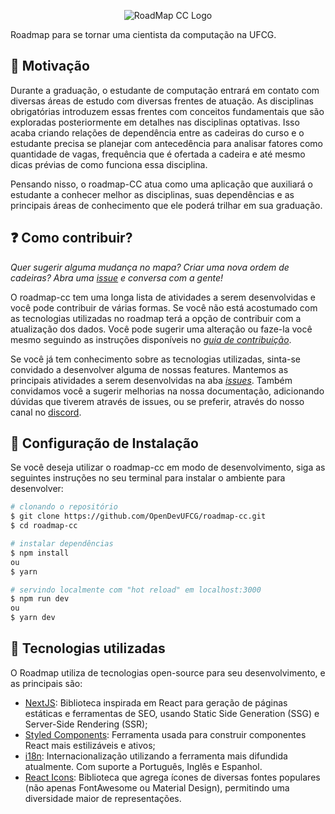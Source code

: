 <p align="center">
  <img src="https://i.imgur.com/rCKBR0t.png"
            alt="RoadMap CC Logo">
</p>


  
Roadmap para se tornar uma cientista da computação na UFCG.

## :pencil: Motivação

Durante a graduação, o estudante de computação entrará em contato com diversas áreas de estudo com
diversas frentes de atuação. As disciplinas obrigatórias introduzem essas frentes com conceitos
fundamentais que são exploradas posteriormente em detalhes nas disciplinas optativas. Isso acaba
criando relações de dependência entre as cadeiras do curso e o estudante precisa se planejar com
antecedência para analisar fatores como quantidade de vagas, frequência que é ofertada a cadeira e
até mesmo dicas prévias de como funciona essa disciplina.

Pensando nisso, o roadmap-CC atua como uma aplicação que auxiliará o estudante a conhecer melhor
as disciplinas, suas dependências e as principais áreas de conhecimento que ele poderá trilhar em
sua graduação.

## :question: Como contribuir?

_Quer sugerir alguma mudança no mapa? Criar uma nova ordem de cadeiras?
Abra uma [issue](https://github.com/OpenDevUFCG/roadmap-cc/issues/new/choose) e conversa com a gente!_

O roadmap-cc tem uma longa lista de atividades a serem desenvolvidas e você pode contribuir de 
várias formas. Se você não está acostumado com as tecnologias utilizadas no roadmap terá a opção
de contribuir com a atualização dos dados. Você pode sugerir uma alteração
ou faze-la você mesmo seguindo as instruções disponíveis no _[guia de contribuição](CONTRIBUTING.md)_.

Se você já tem conhecimento sobre as tecnologias utilizadas, sinta-se convidado a desenvolver
alguma de nossas features. Mantemos as principais atividades a serem desenvolvidas na aba _[issues](https://github.com/OpenDevUFCG/roadmap-cc/issues)_. Também convidamos você a sugerir melhorias na 
nossa documentação, adicionando dúvidas que tiverem através de issues, ou se preferir, através do
nosso canal no [discord](https://discordapp.com/channels/558293573494112257/558367503030681608). 

## :scroll: Configuração de Instalação

Se você deseja utilizar o roadmap-cc em modo de desenvolvimento, siga as seguintes instruções
no seu terminal para instalar o ambiente para desenvolver:

``` bash
# clonando o repositório
$ git clone https://github.com/OpenDevUFCG/roadmap-cc.git
$ cd roadmap-cc

# instalar dependências
$ npm install
ou
$ yarn

# servindo localmente com "hot reload" em localhost:3000
$ npm run dev
ou
$ yarn dev

```

## :bookmark_tabs: Tecnologias utilizadas

O Roadmap utiliza de tecnologias open-source para seu desenvolvimento, e as principais são:
* [NextJS](https://nextjs.org): Biblioteca inspirada em React para geração de páginas estáticas e ferramentas de SEO, usando Static Side Generation (SSG) e Server-Side Rendering (SSR);
* [Styled Components](https://styled-components.com): Ferramenta usada para construir componentes React mais estilizáveis e ativos; 
* [i18n](https://www.i18next.com): Internacionalização utilizando a ferramenta mais difundida atualmente. Com suporte a Português, Inglês e Espanhol. 
* [React Icons](https://react-icons.github.io/react-icons/): Biblioteca que agrega ícones de diversas fontes populares (não apenas FontAwesome ou Material Design), permitindo uma diversidade maior de representações.